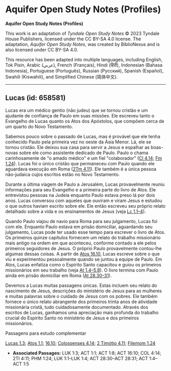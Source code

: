 # Aquifer Open Study Notes (Profiles)

**Aquifer Open Study Notes (Profiles)**

This work is an adaptation of *Tyndale Open Study Notes* © 2023 Tyndale House Publishers, licensed under the CC BY\-SA 4\.0 license. The adaptation, *Aquifer Open Study Notes*, was created by BiblioNexus and is also licensed under CC BY\-SA 4\.0\.

This resource has been adapted into multiple languages, including English, Tok Pisin, Arabic (عربي), French (Français), Hindi (हिंदी), Indonesian (Bahasa Indonesia), Portuguese (Português), Russian (Русский), Spanish (Español), Swahili (Kiswahili), and Simplified Chinese (简体中文).



--------------------------------

## Lucas (id: 658581)

Lucas era um médico gentio (não judeu) que se tornou cristão e um ajudante de confiança de Paulo em suas missões. Ele escreveu tanto o Evangelho de Lucas quanto os Atos dos Apóstolos, que compõem cerca de um quarto do Novo Testamento.

Sabemos pouco sobre o passado de Lucas, mas é provável que ele tenha conhecido Paulo pela primeira vez no oeste da Ásia Menor. Lá, ele se tornou cristão. Ele deixou sua casa para servir a Jesus e espalhar as boas\-novas sobre ele como assistente dedicado de Paulo. Paulo o chama carinhosamente de "o amado médico" e um fiel "colaborador" ([Cl 4\.14](https://ref.ly/Col4:14); [Fm 1\.24](https://ref.ly/Phlm1:24)). Lucas foi o único cristão que permaneceu com Paulo quando ele aguardava execução em Roma ([2Tm 4\.11](https://ref.ly/2Tim4:11)). Ele também é a única pessoa não\-judaica cujos escritos estão no Novo Testamento.

Durante a última viagem de Paulo a Jerusalém, Lucas provavelmente reuniu informações para seu Evangelho e a primeira parte do livro de Atos. Ele entrevistou pessoas na Judeia enquanto Paulo estava preso lá por dois anos. Lucas conversou com aqueles que ouviram e viram Jesus e estudou o que outros haviam escrito sobre ele. Ele então escreveu seu próprio relato detalhado sobre a vida e os ensinamentos de Jesus (veja [Lc 1\.1–4](https://ref.ly/Luke1:1-Luke1:4)).

Quando Paulo viajou de navio para Roma para seu julgamento, Lucas foi com ele. Enquanto Paulo estava em prisão domiciliar, aguardando seu julgamento, Lucas pode ter usado esse tempo para escrever o livro de Atos. Os primeiros quinze capítulos fornecem um relato do trabalho missionário mais antigo na ordem em que aconteceu, conforme contado a ele pelos primeiros seguidores de Jesus. O próprio Paulo provavelmente contou\-lhe algumas dessas coisas. A partir de [Atos 16\.10](https://ref.ly/Acts16:10), Lucas escreve sobre o que viu e experimentou pessoalmente quando se juntou à equipe de Paulo. Em Atos, Lucas enfatiza como o Espírito Santo capacitou e guiou os primeiros missionários em seu trabalho (veja [At 1\.4–5](https://ref.ly/Acts1:4-Acts1:5),[8](https://ref.ly/Acts1:8)). O livro termina com Paulo ainda em prisão domiciliar em Roma ([At 28\.30–31](https://ref.ly/Acts28:30-Acts28:31)).

Devemos a Lucas muitas passagens únicas. Estas incluem seu relato do nascimento de Jesus, descrições do ministério de Jesus para as mulheres e muitas palavras sobre o cuidado de Jesus com os pobres. Ele também fornece o único relato abrangente dos primeiros trinta anos de atividade missionária cristã, tudo cuidadosamente documentado. Através dos escritos de Lucas, ganhamos uma apreciação mais profunda do trabalho crucial do Espírito Santo no ministério de Jesus e dos primeiros missionários.

Passagens para estudo complementar

[Lucas 1\.3](https://ref.ly/Luke1:3); [Atos 1\.1](https://ref.ly/Acts1:1); [16\.10](https://ref.ly/Acts16:10); [Colossenses 4\.14](https://ref.ly/Col4:14); [2 Timótio 4\.11](https://ref.ly/2Tim4:11); [Filemom 1\.24](https://ref.ly/Phlm1:24)

* **Associated Passages:** LUK 1:3; ACT 1:1; ACT 1:8; ACT 16:10; COL 4:14; 2TI 4:11; PHM 1:24; LUK 1:1–LUK 1:4; ACT 28:30–ACT 28:31; ACT 1:4–ACT 1:5

